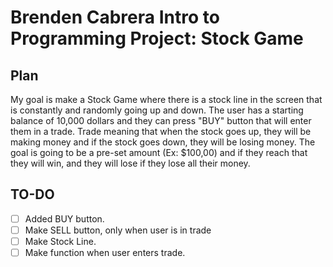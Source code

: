 # Brenden Cabrera Intro to Programming Project: Stock Game

## Plan
My goal is make a Stock Game where there is a stock line in the screen that is constantly and randomly going up and down. The user has a starting balance of 10,000 dollars and they can press "BUY" button that will enter them in a trade. Trade meaning that when the stock goes up, they will be making money and if the stock goes down, they will be losing money. The goal is going to be a pre-set amount (Ex: $100,00) and if they reach that they will win, and they will lose if they lose all their money.


## TO-DO
- [ ] Added BUY button.
- [ ] Make SELL button, only when user is in trade
- [ ] Make Stock Line.
- [ ] Make function when user enters trade.
